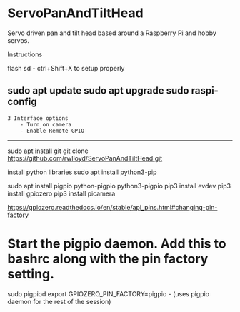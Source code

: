 # ServoPanAndTiltHead
Servo driven pan and tilt head based around a Raspberry Pi and hobby servos.


Instructions

flash sd - ctrl+Shift+X to setup properly

sudo apt update
sudo apt upgrade
sudo raspi-config 
------------------------------
	3 Interface options
		- Turn on camera
		- Enable Remote GPIO

------------------------------------

sudo apt install git
git clone https://github.com/rwlloyd/ServoPanAndTiltHead.git

install python libraries
sudo apt install python3-pip

sudo apt install pigpio python-pigpio python3-pigpio
pip3 install evdev
pip3 install gpiozero
pip3 install picamera

https://gpiozero.readthedocs.io/en/stable/api_pins.html#changing-pin-factory

# Start the pigpio daemon. Add this to bashrc along with the pin factory setting.
sudo pigpiod 
export GPIOZERO_PIN_FACTORY=pigpio - (uses pigpio daemon for the rest of the session)
